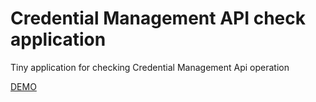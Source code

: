 # Credential Management API check application

Tiny application for checking Credential Management Api operation

[DEMO](https://harnytskyi.github.io/cma)